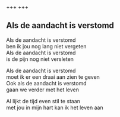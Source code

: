 +++
+++

## Als de aandacht is verstomd

Als de aandacht is verstomd \
ben ik jou nog lang niet vergeten \
Als de aandacht is verstomd \
is de pijn nog niet versleten

Als de aandacht is verstomd \
moet ik er een draai aan zien te geven \
Ook als de aandacht is verstomd \
gaan we verder met het leven

Al lijkt de tijd even stil te staan \
met jou in mijn hart kan ik het leven aan
